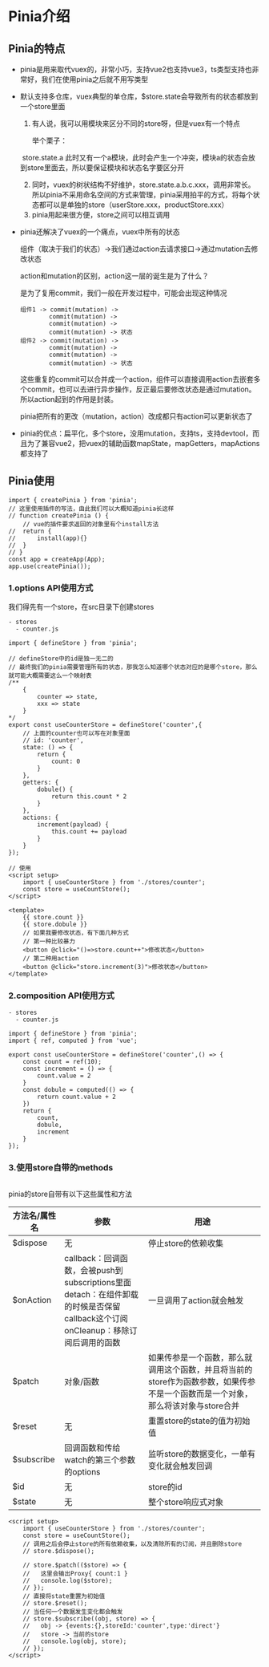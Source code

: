 # Pinia介绍

## Pinia的特点

* pinia是用来取代vuex的，非常小巧，支持vue2也支持vue3，ts类型支持也非常好，我们在使用pinia之后就不用写类型

* 默认支持多仓库，vuex典型的单仓库，$store.state会导致所有的状态都放到一个store里面

  1. 有人说，我可以用模块来区分不同的store呀，但是vuex有一个特点

     举个栗子：

  ​       store.state.a 此时又有一个a模块，此时会产生一个冲突，模块a的状态会放到store里面去，所以要保证模块和状态名字要区分开

  2. 同时，vuex的树状结构不好维护，store.state.a.b.c.xxx，调用非常长。所以pinia不采用命名空间的方式来管理，pinia采用拍平的方式，将每个状态都可以是单独的store（userStore.xxx，productStore.xxx）
  3. pinia用起来很方便，store之间可以相互调用

* pinia还解决了vuex的一个痛点，vuex中所有的状态

  组件（取决于我们的状态）->我们通过action去请求接口->通过mutation去修改状态

  action和mutation的区别，action这一层的诞生是为了什么？

  是为了复用commit，我们一般在开发过程中，可能会出现这种情况

  ```
  组件1 -> commit(mutation) ->
          commit(mutation) ->
          commit(mutation) ->
          commit(mutation) -> 状态
  组件2 -> commit(mutation) ->
          commit(mutation) ->
          commit(mutation) ->
          commit(mutation) -> 状态
  ```

  这些重复的commit可以合并成一个action，组件可以直接调用action去嵌套多个commit，也可以去进行异步操作，反正最后要修改状态是通过mutation。所以action起到的作用是封装。

  pinia把所有的更改（mutation，action）改成都只有action可以更新状态了

* pinia的优点：扁平化，多个store，没用mutation，支持ts，支持devtool，而且为了兼容vue2，把vuex的辅助函数mapState，mapGetters，mapActions都支持了

## Pinia使用

```
import { createPinia } from 'pinia';
// 这里使用插件的写法，由此我们可以大概知道pinia长这样
// function createPinia () {
	// vue的插件要求返回的对象里有个install方法
// 	return {
// 		install(app){}	
// 	}
// }
const app = createApp(App);
app.use(createPinia());
```

### 1.options API使用方式

我们得先有一个store，在src目录下创建stores

```
- stores
  - counter.js

import { defineStore } from 'pinia';

// defineStore中的id是独一无二的
// 最终我们的pinia需要管理所有的状态，那我怎么知道哪个状态对应的是哪个store，那么就可能大概需要这么一个映射表
/**
	{
		counter => state, 
		xxx => state
	}
*/
export const useCounterStore = defineStore('counter',{
	// 上面的counter也可以写在对象里面
	// id: 'counter',
	state: () => {
		return {
			count: 0
		}
	},
	getters: {
		dobule() {
			return this.count * 2
		}
	},
	actions: {
		increment(payload) {
			this.count += payload
		}
	}
});
```

```
// 使用
<script setup>
	import { useCounterStore } from './stores/counter';
	const store = useCountStore();
</script>

<template>
	{{ store.count }}
	{{ store.dobule }}
	// 如果我要修改状态，有下面几种方式
	// 第一种比较暴力
	<button @click="()=>store.count++">修改状态</button>
	// 第二种用action
	<button @click="store.increment(3)">修改状态</button>
</template>
```

### 2.composition API使用方式

```
- stores
  - counter.js

import { defineStore } from 'pinia';
import { ref, computed } from 'vue';

export const useCounterStore = defineStore('counter',() => {
	const count = ref(10);
	const increment = () => {
		count.value = 2
	}
	const dobule = computed(() => {
		return count.value + 2
	})
	return {
		count,
		dobule,
		increment
	}
});
```

### 3.使用store自带的methods

 <Image :src="'/front-frame/vue3/pinia/1.png'" />

pinia的store自带有以下这些属性和方法

| 方法名/属性名 | 参数                                                         | 用途                                                         |
| ------------- | ------------------------------------------------------------ | ------------------------------------------------------------ |
| $dispose      | 无                                                           | 停止store的依赖收集                                          |
| $onAction     | callback：回调函数，会被push到subscriptions里面<br />detach：在组件卸载的时候是否保留callback这个订阅<br />onCleanup：移除订阅后调用的函数 | 一旦调用了action就会触发                                     |
| $patch        | 对象/函数                                                    | 如果传参是一个函数，那么就调用这个函数，并且将当前的store作为函数参数，如果传参不是一个函数而是一个对象，那么将该对象与store合并 |
| $reset        | 无                                                           | 重置store的state的值为初始值                                 |
| $subscribe    | 回调函数和传给watch的第三个参数的options                     | 监听store的数据变化，一单有变化就会触发回调                  |
| $id           | 无                                                           | store的id                                                    |
| $state        | 无                                                           | 整个store响应式对象                                          |

```
<script setup>
	import { useCounterStore } from './stores/counter';
	const store = useCountStore();
	// 调用之后会停止store的所有依赖收集，以及清除所有的订阅，并且删除store
	// store.$dispose();
	
	// store.$patch(($store) => {
	//   这里会输出Proxy{ count:1 }
    //   console.log($store);
    // });
    // 直接将state重置为初始值
    // store.$reset();
    // 当任何一个数据发生变化都会触发
    // store.$subscribe((obj, store) => {
    //   obj -> {events:{},storeId:'counter',type:'direct'}
    //   store -> 当前的store
    //   console.log(obj, store);
    // });
</script>
```

